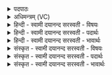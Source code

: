 <details><summary>पदपाठः</summary>

विश्व॑स्य। मू॒र्द्धन्। अधि॑। ति॒ष्ठ॒सि॒। श्रि॒तः। स॒मु॒द्रे। ते॒। हृद॑यम्। अ॒प्सु। आयुः॑ अ॒पः। द॒त्त॒। उ॒द॒धिमित्यु॑द॒ऽधिम्। भि॒न्त॒। दि॒वः। प॒र्जन्या॑त्। अ॒न्तरि॑क्षात्। पृ॒थि॒व्याः। ततः॑। नः॒। वृष्ट्या॑। अ॒व॒। ५५।
</details>

<details><summary>अधिमन्त्रम् (VC)</summary>

- इन्दुर्देवता
- गालव ऋषिः
- आर्षी जगती
- निषादः
</details>

<details><summary>हिन्दी - स्वामी दयानन्द सरस्वती  - विषयः</summary>

फिर मनुष्यों को क्या करना चाहिये, यह विषय अगले मन्त्र में कहा है ॥
</details>

<details><summary>हिन्दी - स्वामी दयानन्द सरस्वती  - पदार्थः</summary>

पदार्थान्वयभाषाः -  हे विद्वन् ! जो आप (विश्वस्य) सब संसार के (मूर्द्धन्) शिर पर (श्रितः) विराजमान सूर्य के समान (अधि, तिष्ठसि) अधिकार पाये हुए हैं, जिन (ते) आपका (समुद्रे) अन्तरिक्ष के तुल्य व्यापक परमेश्वर में (हृदयम्) मन (अप्सु) प्राणों में (आयुः) जीवन है, उन (अपः) प्राणों को (दत्त) देते हो, (उदधिम्) समुद्र का (भिन्त) भेदन करते हो, जिससे सूर्य (दिवः) प्रकाश (अन्तरिक्षात्) आकाश (पर्जन्यात्) मेघ और (पृथिव्याः) भूमि से (वृष्ट्या) वर्षा के योग से सब चराचर प्राणियों की रक्षा करता है, (ततः) इससे अर्थात् सूर्य के तुल्य (नः) हम लोगों की (अव) रक्षा करो ॥५५ ॥
</details>

<details><summary>हिन्दी - स्वामी दयानन्द सरस्वती  - भावार्थः</summary>

भावार्थभाषाः -  इस मन्त्र में वाचकलुप्तोपमालङ्कार है। जो मनुष्य सूर्य के समान सुख वर्षाने और उत्तम आचरणों के करनेहारे हैं, वे सबको सुखी कर सकते हैं ॥५५ ॥
</details>

<details><summary>संस्कृत - स्वामी दयानन्द सरस्वती  - विषयः</summary>

पुनर्मनुष्यैः किं कर्त्तव्यमित्युपदिश्यते ॥
</details>

<details><summary>संस्कृत - स्वामी दयानन्द सरस्वती  - पदार्थः</summary>

पदार्थान्वयभाषाः -  हे विद्वन् ! यस्त्वं विश्वस्य मूर्द्धन् श्रितः सूर्य इवाधितिष्ठसि, यस्य ते समुद्रे हृदयमप्स्वायुरस्ति, स त्वमपो दत्तोदधिं भिन्त, यतः सूर्यो दिवोऽन्तरिक्षात् पर्जन्यात् पृथिव्या वृष्ट्या सर्वानवति, ततो नोऽस्मानव ॥५५ ॥
</details>

<details><summary>संस्कृत - स्वामी दयानन्द सरस्वती  - भावार्थः</summary>

भावार्थभाषाः -  अत्र वाचकलुप्तोपमालङ्कारः। ये मनुष्याः सूर्यवत्सुखवर्षका उत्तमाचारिणो भवन्ति, ते सर्वान् सुखिनः कर्त्तुं शक्नुवन्ति ॥५५ ॥
</details>